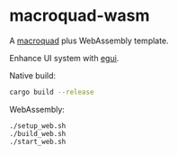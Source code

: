 # macroquad-wasm

A [macroquad](https://github.com/not-fl3/macroquad) plus WebAssembly template.

Enhance UI system with [egui](https://github.com/emilk/egui).

Native build:

```bash
cargo build --release
```

WebAssembly:

```
./setup_web.sh
./build_web.sh
./start_web.sh
```
